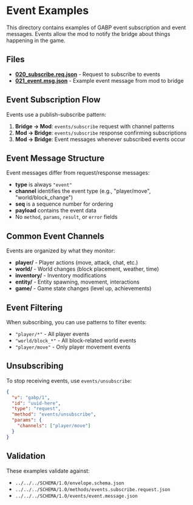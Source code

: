 # Event Examples

This directory contains examples of GABP event subscription and event messages. Events allow the mod to notify the bridge about things happening in the game.

## Files

- **[020_subscribe.req.json](020_subscribe.req.json)** - Request to subscribe to events
- **[021_event.msg.json](021_event.msg.json)** - Example event message from mod to bridge

## Event Subscription Flow

Events use a publish-subscribe pattern:

1. **Bridge → Mod**: `events/subscribe` request with channel patterns
2. **Mod → Bridge**: `events/subscribe` response confirming subscriptions  
3. **Mod → Bridge**: Event messages whenever subscribed events occur

## Event Message Structure

Event messages differ from request/response messages:
- **type** is always `"event"`
- **channel** identifies the event type (e.g., "player/move", "world/block_change")
- **seq** is a sequence number for ordering
- **payload** contains the event data
- No `method`, `params`, `result`, or `error` fields

## Common Event Channels

Events are organized by what they monitor:
- **player/** - Player actions (move, attack, chat, etc.)
- **world/** - World changes (block placement, weather, time)
- **inventory/** - Inventory modifications
- **entity/** - Entity spawning, movement, interactions
- **game/** - Game state changes (level up, achievements)

## Event Filtering

When subscribing, you can use patterns to filter events:
- `"player/*"` - All player events
- `"world/block_*"` - All block-related world events
- `"player/move"` - Only player movement events

## Unsubscribing

To stop receiving events, use `events/unsubscribe`:

```json
{
  "v": "gabp/1",
  "id": "uuid-here", 
  "type": "request",
  "method": "events/unsubscribe",
  "params": {
    "channels": ["player/move"]
  }
}
```

## Validation

These examples validate against:
- `../../../SCHEMA/1.0/envelope.schema.json`
- `../../../SCHEMA/1.0/methods/events.subscribe.request.json`
- `../../../SCHEMA/1.0/events/event.message.json`